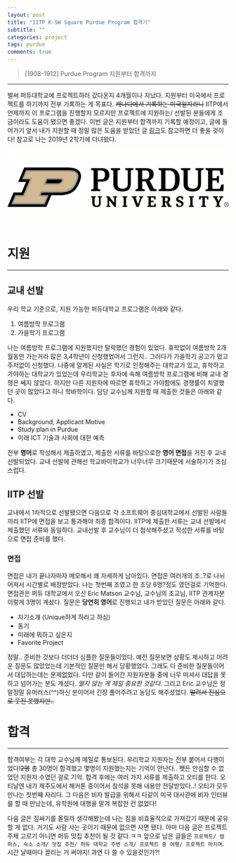 ```yaml
---
layout: post
title: "IITP K-SW Square Purdue Program 합격기"
subtitle: ""
categories: project
tags: purdue
comments: true
---
```


> [1908-1912] Purdue Program 지원부터 합격까지

---

벌써 퍼듀대학교에 프로젝트하러 갔다온지 4개월이나 지났다. 지원부터 미국에서 프로젝트를 하기까지 전부 기록하는 게 목표다. <s>캐나다에서 기록하는 미국일지라니</s> IITP에서 언제까지 이 프로그램을 진행할지 모르지만 프로젝트에 지원하는/ 선발된 분들에게 조금이라도 도움이 됐으면 좋겠다. 이번 글은 지원부터 합격까지 기록할 예정이고, 글에 들어가기 앞서 내가 지원할 때 정말 많은 도움을 받았던 글 [링크](https://persona-p.tistory.com/17?category=707138)도 참고하면 더 좋을 것이다! 참고로 나는 2019년 2학기에 다녀왔다.

![퍼듀](/assets/img/purdue.png)

# 지원

---

## 교내 선발

우리 학교 기준으로, 지원 가능한 퍼듀대학교 프로그램은 아래와 같다.

1. 여름방학 프로그램
2. 가을학기 프로그램

나는 여름방학 프로그램에 지원했지만 탈락했던 경험이 있었다. 휴학없이 여름방학 2개월동안 가는거라 많은 3,4학년이 신청했었어서 그런지.. 그러다가 가을학기 공고가 떴고 주저없이 신청했다. 나중에 알게된 사실은 학기로 인정해주는 대학교가 있고, 휴학하고 가야하는 대학교가 있었는데 우리학교는 후자에 속해 여름방학 프로그램에 비해 교내 경쟁은 쎄지 않았다. 하지만 다른 지원자에 따르면 휴학하고 가야함에도 경쟁률이 치열했던 곳이 많았다고 하니 학바학이다. 담당 교수님께 지원할 때 제출한 것들은 아래와 같다.

- CV
- Background, Applicant Motive
- Study plan in Purdue
- 미래 ICT 기술과 사회에 대한 예측

전부 <b>영어</b>로 작성해서 제출하였고, 제출한 서류를 바탕으로한 <b>영어 면접</b>을 거친 후 교내 선발되었다. 교내 선발에 관해선 학교바이학교가 너무너무 크기때문에 서술하기가 조심스럽다.

## IITP 선발

교내에서 1차적으로 선발됐으면 다음으로 각 소프트웨어 중심대학교에서 선발된 사람들끼리 IITP에 면접을 보고 통과해야 최종 합격이다. IITP에 제출한 서류는 교내 선발에서 제출했던 서류와 동일하다. 교내선발 후 교수님이 더 첨삭해주셨고 작성한 서류를 바탕으로 면접 준비를 했다.

### 면접

면접은 내가 끝나자마자 메모해서 꽤 자세하게 남아있다. 면접은 여러개의 조..?로 나뉘어져서 시간별로 배정받았다. 나는 첫번째 조였고 한 조당 6명?정도 였던걸로 기억한다. 면접관은 퍼듀 대학교에서 오신 Eric Matson 교수님, 교수님의 조교님, IITP 관계자분 이렇게 3명이 계셨다. 질문은 <b>당연히 영어</b>로 진행되고 내가 받았던 질문은 아래와 같다.

- 자기소개 (Unique하게 하라고 하심)
- 동기
- 미래에 뭐하고 싶은지
- Favorite Project

정말.. 준비한 것보다 더더더 심플한 질문들이었다. 예전 질문보면 상황도 제시하고 어려운 질문도 많았었는데 기본적인 질문만 해서 당황했었다. 그래도 다 준비한 질문들이어서 대답하는데는 문제없었다. 다만 같이 들어간 지원자분들 중에 너무 떠셔서 대답을 못하고 넘어가는 분도 계셨다. <i>떨지 않는 게 제일 중요한 것같다.</i> 그리고 Eric 교수님은 정말정말 유머러스(^^)하신 분이어서 긴장 풀어주려고 농담도 해주셨었다. <s>떨려서 진심으로 웃진 못했지만..</s>

# 합격

---

합격여부는 각 대학 교수님께 메일로 통보된다. 우리학교 지원자는 전부 붙어서 다행이었다!<s>2명</s> 총 30명이 합격했고 몇명이 지원했는지는 기억이 안난다.. 쨋든 안심할 수 없었던 지원자 수였던 걸로 기억. 합격 후에는 여러 가지 서류를 제출하고 오티를 한다. 오티날엔 내가 제주도에서 해커톤 중이어서 참석을 못해 내용만 전달받았다..! 오티가 모두 만나는 첫번째 자리다. 그 다음은 비자 발급을 위해서 다같이 미국 대사관에 비자 인터뷰를 할 때 만났는데, 유학원에 대행을 맡겨 복잡한 건 없었다!

다음 글은 짐싸기를 올릴까 생각해봤는데 나는 짐을 비효율적으로 가져갔기 때문에 공유할 게 없다. 거기도 사람 사는 곳이기 때문에 없으면 사면 됐다. 아마 다음 글은 프로젝트 주제 고르기 아니면 퍼듀 맛집 추천이 될 것 같다.ㅋㅋ 앞으로 남은 글들은 `프로젝트/ 캠퍼스, 숙소 소개/ 맛집 추천/ 퍼듀 대학교 주변 소개/ 프로젝트 중 여행/ 프로젝트 마치며`. 시간 날때마다 끌리는 거 써야지! 과연 다 쓸 수 있을것인가?!
